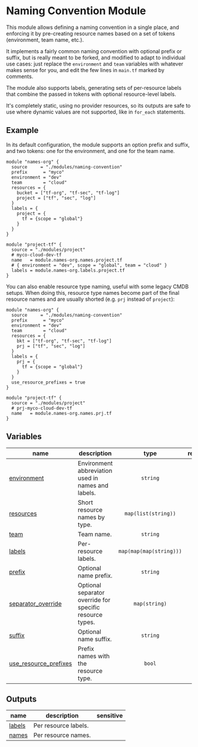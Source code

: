 # Naming Convention Module

This module allows defining a naming convention in a single place, and enforcing it by pre-creating resource names based on a set of tokens (environment, team name, etc.).

It implements a fairly common naming convention with optional prefix or suffix, but is really meant to be forked, and modified to adapt to individual use cases: just replace the `environment` and `team` variables with whatever makes sense for you, and edit the few lines in `main.tf` marked by comments.

The module also supports labels, generating sets of per-resource labels that combine the passed in tokens with optional resource-level labels.

It's completely static, using no provider resources, so its outputs are safe to use where dynamic values are not supported, like in `for_each` statements.

## Example

In its default configuration, the module supports an option prefix and suffix, and two tokens: one for the environment, and one for the team name.

```hcl
module "names-org" {
  source     = "./modules/naming-convention"
  prefix      = "myco"
  environment = "dev"
  team        = "cloud"
  resources = {
    bucket = ["tf-org", "tf-sec", "tf-log"]
    project = ["tf", "sec", "log"]
  }
  labels = {
    project = {
      tf = {scope = "global"}
    }
  }
}

module "project-tf" {
  source = "./modules/project"
  # myco-cloud-dev-tf
  name   = module.names-org.names.project.tf
  # { environment = "dev", scope = "global", team = "cloud" }
  labels = module.names-org.labels.project.tf
}
```

You can also enable resource type naming, useful with some legacy CMDB setups. When doing this, resource type names become part of the final resource names and are usually shorted (e.g. `prj` instead of `project`):

```hcl
module "names-org" {
  source     = "./modules/naming-convention"
  prefix      = "myco"
  environment = "dev"
  team        = "cloud"
  resources = {
    bkt = ["tf-org", "tf-sec", "tf-log"]
    prj = ["tf", "sec", "log"]
  }
  labels = {
    prj = {
      tf = {scope = "global"}
    }
  }
  use_resource_prefixes = true
}

module "project-tf" {
  source = "./modules/project"
  # prj-myco-cloud-dev-tf
  name   = module.names-org.names.prj.tf
}
```
<!-- BEGIN TFDOC -->

## Variables

| name | description | type | required | default |
|---|---|:---:|:---:|:---:|
| [environment](variables.tf#L17) | Environment abbreviation used in names and labels. | <code>string</code> | ✓ |  |
| [resources](variables.tf#L34) | Short resource names by type. | <code>map&#40;list&#40;string&#41;&#41;</code> | ✓ |  |
| [team](variables.tf#L51) | Team name. | <code>string</code> | ✓ |  |
| [labels](variables.tf#L22) | Per-resource labels. | <code>map&#40;map&#40;map&#40;string&#41;&#41;&#41;</code> |  | <code>&#123;&#125;</code> |
| [prefix](variables.tf#L28) | Optional name prefix. | <code>string</code> |  | <code>null</code> |
| [separator_override](variables.tf#L39) | Optional separator override for specific resource types. | <code>map&#40;string&#41;</code> |  | <code>&#123;&#125;</code> |
| [suffix](variables.tf#L45) | Optional name suffix. | <code>string</code> |  | <code>null</code> |
| [use_resource_prefixes](variables.tf#L56) | Prefix names with the resource type. | <code>bool</code> |  | <code>false</code> |

## Outputs

| name | description | sensitive |
|---|---|:---:|
| [labels](outputs.tf#L17) | Per resource labels. |  |
| [names](outputs.tf#L22) | Per resource names. |  |

<!-- END TFDOC -->
